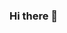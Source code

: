 ### Hi there 👋

<!--
**hongtalent/hongtalent** is a ✨ _special_ ✨ repository because its `README.md` (this file) appears on your GitHub profile.

Here are some ideas to get you started:

- 🔭 I’m currently working on learning information about git
- 🌱 I’m currently learning how to add , commit and push
- 🤔 I’m looking for help with a teaching assistant  
看不懂 不知道对不对
